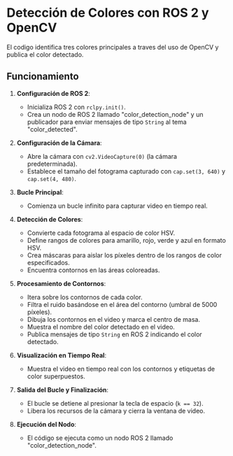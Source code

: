 # Detección de Colores con ROS 2 y OpenCV
El codigo identifica tres colores principales a traves del uso de OpenCV y publica el color detectado.

## Funcionamiento

1. **Configuración de ROS 2**:
   - Inicializa ROS 2 con `rclpy.init()`.
   - Crea un nodo de ROS 2 llamado "color_detection_node" y un publicador para enviar mensajes de tipo `String` al tema "color_detected".

2. **Configuración de la Cámara**:
   - Abre la cámara con `cv2.VideoCapture(0)` (la cámara predeterminada).
   - Establece el tamaño del fotograma capturado con `cap.set(3, 640)` y `cap.set(4, 480)`.

3. **Bucle Principal**:
   - Comienza un bucle infinito para capturar video en tiempo real.

4. **Detección de Colores**:
   - Convierte cada fotograma al espacio de color HSV.
   - Define rangos de colores para amarillo, rojo, verde y azul en formato HSV.
   - Crea máscaras para aislar los píxeles dentro de los rangos de color especificados.
   - Encuentra contornos en las áreas coloreadas.

5. **Procesamiento de Contornos**:
   - Itera sobre los contornos de cada color.
   - Filtra el ruido basándose en el área del contorno (umbral de 5000 píxeles).
   - Dibuja los contornos en el video y marca el centro de masa.
   - Muestra el nombre del color detectado en el video.
   - Publica mensajes de tipo `String` en ROS 2 indicando el color detectado.

6. **Visualización en Tiempo Real**:
   - Muestra el video en tiempo real con los contornos y etiquetas de color superpuestos.

7. **Salida del Bucle y Finalización**:
   - El bucle se detiene al presionar la tecla de espacio (`k == 32`).
   - Libera los recursos de la cámara y cierra la ventana de video.

8. **Ejecución del Nodo**:
   - El código se ejecuta como un nodo ROS 2 llamado "color_detection_node".
